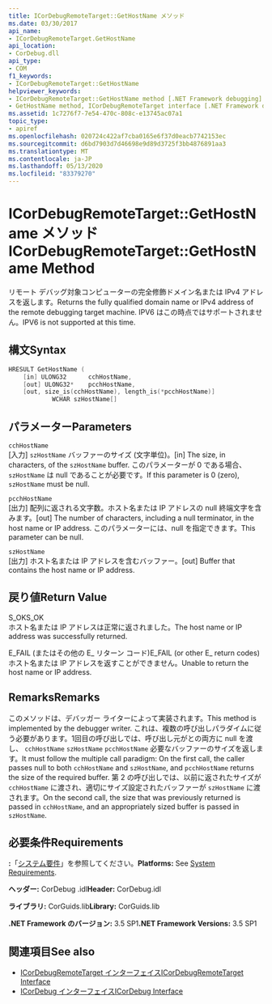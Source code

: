 ```yaml
---
title: ICorDebugRemoteTarget::GetHostName メソッド
ms.date: 03/30/2017
api_name:
- ICorDebugRemoteTarget.GetHostName
api_location:
- CorDebug.dll
api_type:
- COM
f1_keywords:
- ICorDebugRemoteTarget::GetHostName
helpviewer_keywords:
- ICorDebugRemoteTarget::GetHostName method [.NET Framework debugging]
- GetHostName method, ICorDebugRemoteTarget interface [.NET Framework debugging]
ms.assetid: 1c7276f7-7e54-470c-808c-e13745ac07a1
topic_type:
- apiref
ms.openlocfilehash: 020724c422af7cba0165e6f37d0eacb7742153ec
ms.sourcegitcommit: d6bd7903d7d46698e9d89d3725f3bb4876891aa3
ms.translationtype: MT
ms.contentlocale: ja-JP
ms.lasthandoff: 05/13/2020
ms.locfileid: "83379270"
---
```

# <a name="icordebugremotetargetgethostname-method"></a><span data-ttu-id="a6b0b-102">ICorDebugRemoteTarget::GetHostName メソッド</span><span class="sxs-lookup"><span data-stu-id="a6b0b-102">ICorDebugRemoteTarget::GetHostName Method</span></span>
<span data-ttu-id="a6b0b-103">リモート デバッグ対象コンピューターの完全修飾ドメイン名または IPv4 アドレスを返します。</span><span class="sxs-lookup"><span data-stu-id="a6b0b-103">Returns the fully qualified domain name or IPv4 address of the remote debugging target machine.</span></span> <span data-ttu-id="a6b0b-104">IPV6 はこの時点ではサポートされません。</span><span class="sxs-lookup"><span data-stu-id="a6b0b-104">IPV6 is not supported at this time.</span></span>  
  
## <a name="syntax"></a><span data-ttu-id="a6b0b-105">構文</span><span class="sxs-lookup"><span data-stu-id="a6b0b-105">Syntax</span></span>  
  
```cpp  
HRESULT GetHostName (  
    [in] ULONG32      cchHostName,  
    [out] ULONG32*    pcchHostName,  
    [out, size_is(cchHostName), length_is(*pcchHostName)]  
            WCHAR szHostName[]  
```  
  
## <a name="parameters"></a><span data-ttu-id="a6b0b-106">パラメーター</span><span class="sxs-lookup"><span data-stu-id="a6b0b-106">Parameters</span></span>  
 `cchHostName`  
 <span data-ttu-id="a6b0b-107">[入力] `szHostName` バッファーのサイズ (文字単位)。</span><span class="sxs-lookup"><span data-stu-id="a6b0b-107">[in] The size, in characters, of the `szHostName` buffer.</span></span> <span data-ttu-id="a6b0b-108">このパラメーターが 0 である場合、`szHostName` は null であることが必要です。</span><span class="sxs-lookup"><span data-stu-id="a6b0b-108">If this parameter is 0 (zero), `szHostName` must be null.</span></span>  
  
 `pcchHostName`  
 <span data-ttu-id="a6b0b-109">[出力] 配列に返される文字数。ホスト名または IP アドレスの null 終端文字を含みます。</span><span class="sxs-lookup"><span data-stu-id="a6b0b-109">[out] The number of characters, including a null terminator, in the host name or IP address.</span></span> <span data-ttu-id="a6b0b-110">このパラメーターには、null を指定できます。</span><span class="sxs-lookup"><span data-stu-id="a6b0b-110">This parameter can be null.</span></span>  
  
 `szHostName`  
 <span data-ttu-id="a6b0b-111">[出力] ホスト名または IP アドレスを含むバッファー。</span><span class="sxs-lookup"><span data-stu-id="a6b0b-111">[out] Buffer that contains the host name or IP address.</span></span>  
  
## <a name="return-value"></a><span data-ttu-id="a6b0b-112">戻り値</span><span class="sxs-lookup"><span data-stu-id="a6b0b-112">Return Value</span></span>  
 <span data-ttu-id="a6b0b-113">S_OK</span><span class="sxs-lookup"><span data-stu-id="a6b0b-113">S_OK</span></span>  
 <span data-ttu-id="a6b0b-114">ホスト名または IP アドレスは正常に返されました。</span><span class="sxs-lookup"><span data-stu-id="a6b0b-114">The host name or IP address was successfully returned.</span></span>  
  
 <span data-ttu-id="a6b0b-115">E_FAIL (またはその他の E_ リターン コード)</span><span class="sxs-lookup"><span data-stu-id="a6b0b-115">E_FAIL (or other E_ return codes)</span></span>  
 <span data-ttu-id="a6b0b-116">ホスト名または IP アドレスを返すことができません。</span><span class="sxs-lookup"><span data-stu-id="a6b0b-116">Unable to return the host name or IP address.</span></span>  
  
## <a name="remarks"></a><span data-ttu-id="a6b0b-117">Remarks</span><span class="sxs-lookup"><span data-stu-id="a6b0b-117">Remarks</span></span>  
 <span data-ttu-id="a6b0b-118">このメソッドは、デバッガー ライターによって実装されます。</span><span class="sxs-lookup"><span data-stu-id="a6b0b-118">This method is implemented by the debugger writer.</span></span> <span data-ttu-id="a6b0b-119">これは、複数の呼び出しパラダイムに従う必要があります。1回目の呼び出しでは、呼び出し元がとの両方に null を渡し、 `cchHostName` `szHostName` `pcchHostName` 必要なバッファーのサイズを返します。</span><span class="sxs-lookup"><span data-stu-id="a6b0b-119">It must follow the multiple call paradigm: On the first call, the caller passes null to both `cchHostName` and `szHostName`, and `pcchHostName` returns the size of the required buffer.</span></span> <span data-ttu-id="a6b0b-120">第 2 の呼び出しでは、以前に返されたサイズが `cchHostName` に渡され、適切にサイズ設定されたバッファーが `szHostName` に渡されます。</span><span class="sxs-lookup"><span data-stu-id="a6b0b-120">On the second call, the size that was previously returned is passed in `cchHostName`, and an appropriately sized buffer is passed in `szHostName`.</span></span>  
  
## <a name="requirements"></a><span data-ttu-id="a6b0b-121">必要条件</span><span class="sxs-lookup"><span data-stu-id="a6b0b-121">Requirements</span></span>  
 <span data-ttu-id="a6b0b-122">**:**「[システム要件](../../get-started/system-requirements.md)」を参照してください。</span><span class="sxs-lookup"><span data-stu-id="a6b0b-122">**Platforms:** See [System Requirements](../../get-started/system-requirements.md).</span></span>  
  
 <span data-ttu-id="a6b0b-123">**ヘッダー:** CorDebug .idl</span><span class="sxs-lookup"><span data-stu-id="a6b0b-123">**Header:** CorDebug.idl</span></span>  
  
 <span data-ttu-id="a6b0b-124">**ライブラリ:** CorGuids.lib</span><span class="sxs-lookup"><span data-stu-id="a6b0b-124">**Library:** CorGuids.lib</span></span>  
  
 <span data-ttu-id="a6b0b-125">**.NET Framework のバージョン:** 3.5 SP1</span><span class="sxs-lookup"><span data-stu-id="a6b0b-125">**.NET Framework Versions:** 3.5 SP1</span></span>  
  
## <a name="see-also"></a><span data-ttu-id="a6b0b-126">関連項目</span><span class="sxs-lookup"><span data-stu-id="a6b0b-126">See also</span></span>

- [<span data-ttu-id="a6b0b-127">ICorDebugRemoteTarget インターフェイス</span><span class="sxs-lookup"><span data-stu-id="a6b0b-127">ICorDebugRemoteTarget Interface</span></span>](icordebugremotetarget-interface.md)
- [<span data-ttu-id="a6b0b-128">ICorDebug インターフェイス</span><span class="sxs-lookup"><span data-stu-id="a6b0b-128">ICorDebug Interface</span></span>](icordebug-interface.md)
